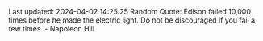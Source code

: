 Last updated: 2024-04-02 14:25:25
Random Quote: Edison failed 10,000 times before he made the electric light. Do not be discouraged if you fail a few times. - Napoleon Hill
